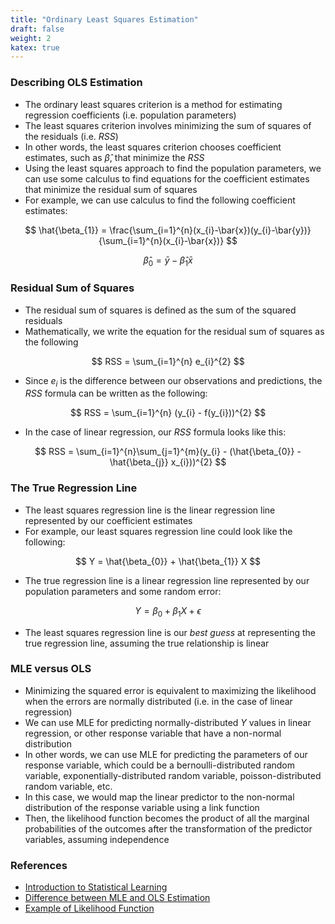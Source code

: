 ```yaml
---
title: "Ordinary Least Squares Estimation"
draft: false
weight: 2
katex: true
---
```


### Describing OLS Estimation
- The ordinary least squares criterion is a method for estimating regression coefficients (i.e. population parameters)
- The least squares criterion involves minimizing the sum of squares of the residuals (i.e. $RSS$)
- In other words, the least squares criterion chooses coefficient estimates, such as $\hat{\beta}$, that minimize the $RSS$
- Using the least squares approach to find the population parameters, we can use some calculus to find equations for the coefficient estimates that minimize the residual sum of squares
- For example, we can use calculus to find the following coefficient estimates:

$$
\hat{\beta_{1}} = \frac{\sum_{i=1}^{n}(x_{i}-\bar{x})(y_{i}-\bar{y})}{\sum_{i=1}^{n}(x_{i}-\bar{x})}
$$

$$
\hat{\beta}_{0} = \bar{y} - \hat{β}_{1}\bar{x}
$$

### Residual Sum of Squares
- The residual sum of squares is defined as the sum of the squared residuals
- Mathematically, we write the equation for the residual sum of squares as the following

$$
RSS = \sum_{i=1}^{n} e_{i}^{2}
$$

- Since $e_{i}$ is the difference between our observations and predictions, the $RSS$ formula can be written as the following:

$$
RSS = \sum_{i=1}^{n} (y_{i} - f(y_{i}))^{2}
$$

- In the case of linear regression, our $RSS$ formula looks like this:

$$
RSS = \sum_{i=1}^{n}\sum_{j=1}^{m}(y_{i} - (\hat{\beta_{0}} - \hat{\beta_{j}} x_{i}))^{2}
$$

### The True Regression Line
- The least squares regression line is the linear regression line represented by our coefficient estimates
- For example, our least squares regression line could look like the following:

$$
Y = \hat{\beta_{0}} + \hat{\beta_{1}} X
$$

- The true regression line is a linear regression line represented by our population parameters and some random error:

$$
Y = \beta_{0} + \beta_{1} X + \epsilon
$$

- The least squares regression line is our *best guess* at representing the true regression line, assuming the true relationship is linear

### MLE versus OLS
- Minimizing the squared error is equivalent to maximizing the likelihood when the errors are normally distributed (i.e. in the case of linear regression)
- We can use MLE for predicting normally-distributed $Y$ values in linear regression, or other response variable that have a non-normal distribution
- In other words, we can use MLE for predicting the parameters of our response variable, which could be a bernoulli-distributed random variable, exponentially-distributed random variable, poisson-distributed random variable, etc.
- In this case, we would map the linear predictor to the non-normal distribution of the response variable using a link function
- Then, the likelihood function becomes the product of all the marginal probabilities of the outcomes after the transformation of the predictor variables, assuming independence

### References
- [Introduction to Statistical Learning](http://faculty.marshall.usc.edu/gareth-james/ISL/ISLR%20Seventh%20Printing.pdf)
- [Difference between MLE and OLS Estimation](https://stats.stackexchange.com/questions/143705/maximum-likelihood-method-vs-least-squares-method)
- [Example of Likelihood Function](https://stats.stackexchange.com/questions/211848/likelihood-why-multiply)
